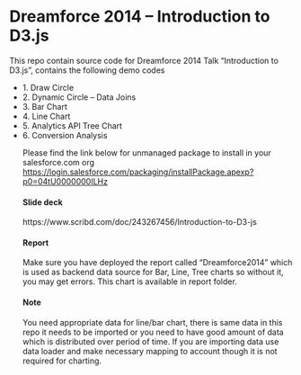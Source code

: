 <h1>Dreamforce 2014 – Introduction to D3.js</h1>

This repo contain source code for Dreamforce 2014 Talk “Introduction to D3.js”, contains the following demo codes
<ul>
<li>1.	Draw Circle</li>
<li>2.	Dynamic Circle – Data Joins</li>
<li>3.	Bar Chart </li>
<li>4.	Line Chart </li>
<li>5.	Analytics API Tree Chart </li>
<li>6.	Conversion Analysis</li>

Please find the link below for unmanaged package to install in your salesforce.com org
https://login.salesforce.com/packaging/installPackage.apexp?p0=04tU0000000ILHz

<h4>Slide deck</h4>
https://www.scribd.com/doc/243267456/Introduction-to-D3-js

<h4>Report</h4>
Make sure you have deployed the report called “Dreamforce2014” which is used as backend data source for Bar, Line, Tree charts so without it, you may get errors. This chart is available in report folder.

<h4>Note</h4>
You need appropriate data for line/bar chart, there is same data in this repo it needs to be imported or you need to have good amount of data which is distributed over period of time. If you are importing data use data loader and make necessary mapping to account though it is not required for charting.


